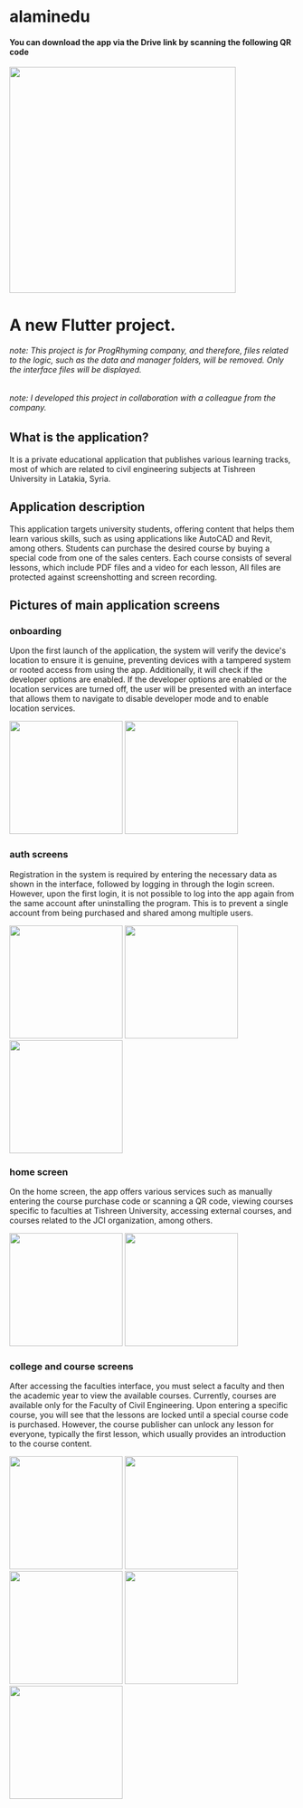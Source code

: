 # alaminedu

#### You can download the app via the Drive link by scanning the following QR code 

<div>
  <img src = "https://github.com/abdsfw/al-amin/blob/main/assets/photo/alamin.png" , width = 400>
</div> 

# A new Flutter project.
###### note: This project is for ProgRhyming company, and therefore, files related to the logic, such as the data and manager folders, will be removed. Only the interface files will be displayed.

###### note: I developed this project in collaboration with a colleague from the company.



## What is the application?
It is a private educational application that publishes various learning tracks, most of which are related to civil engineering subjects at Tishreen University in Latakia, Syria.

## Application description
This application targets university students, offering content that helps them learn various skills, such as using applications like AutoCAD and Revit, among others. Students can purchase the desired course by buying a special code from one of the sales centers. Each course consists of several lessons, which include PDF files and a video for each lesson, All files are protected against screenshotting and screen recording.

## Pictures of main application screens

### onboarding

Upon the first launch of the application, the system will verify the device's location to ensure it is genuine, preventing devices with a tampered system or rooted access from using the app. Additionally, it will check if the developer options are enabled. If the developer options are enabled or the location services are turned off, the user will be presented with an interface that allows them to navigate to disable developer mode and  to enable location services.

<div>
  <img src = "https://github.com/abdsfw/al-amin/blob/main/assets/photo/splash.jpg" , width = 200>
  <img src = "https://github.com/abdsfw/al-amin/blob/main/assets/photo/root_test.jpg" , width = 200>
</div> 

### auth screens

Registration in the system is required by entering the necessary data as shown in the interface, followed by logging in through the login screen. However, upon the first login, it is not possible to log into the app again from the same account after uninstalling the program. This is to prevent a single account from being purchased and shared among multiple users.

<div>
  <img src = "https://github.com/abdsfw/al-amin/blob/main/assets/photo/register1.jpg" , width = 200>
  <img src = "https://github.com/abdsfw/al-amin/blob/main/assets/photo/register2.jpg" , width = 200>
  <img src = "https://github.com/abdsfw/al-amin/blob/main/assets/photo/login.jpg" , width = 200>  
</div> 

### home screen

On the home screen, the app offers various services such as manually entering the course purchase code or scanning a QR code, viewing courses specific to faculties at Tishreen University, accessing external courses, and courses related to the JCI organization, among others.

<div>
  <img src = "https://github.com/abdsfw/al-amin/blob/main/assets/photo/home_page.jpg" , width = 200>
  <img src = "https://github.com/abdsfw/al-amin/blob/main/assets/photo/enter_code.jpg" , width = 200>
</div> 

### college and course screens

After accessing the faculties interface, you must select a faculty and then the academic year to view the available courses. Currently, courses are available only for the Faculty of Civil Engineering. Upon entering a specific course, you will see that the lessons are locked until a special course code is purchased. However, the course publisher can unlock any lesson for everyone, typically the first lesson, which usually provides an introduction to the course content.

<div>
  <img src = "https://github.com/abdsfw/al-amin/blob/main/assets/photo/college.jpg" , width = 200>
  <img src = "https://github.com/abdsfw/al-amin/blob/main/assets/photo/courses.jpg" , width = 200>
  <img src = "https://github.com/abdsfw/al-amin/blob/main/assets/photo/course_level.jpg" , width = 200>
  <img src = "https://github.com/abdsfw/al-amin/blob/main/assets/photo/course_content.jpg" , width = 200>
  <img src = "https://github.com/abdsfw/al-amin/blob/main/assets/photo/course_video.jpg" , width = 200>
</div> 
